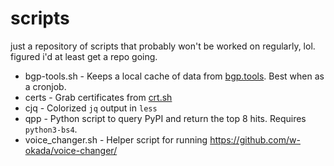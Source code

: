 # scripts
just a repository of scripts that probably won't be worked on regularly, lol. figured i'd at least get a repo going.

- bgp-tools.sh - Keeps a local cache of data from [bgp.tools](https://bgp.tools). Best when as a cronjob.
- certs - Grab certificates from [crt.sh](https://crt.sh)
- cjq - Colorized `jq` output in `less`
- qpp - Python script to query PyPI and return the top 8 hits. Requires `python3-bs4`.
- voice_changer.sh - Helper script for running https://github.com/w-okada/voice-changer/
